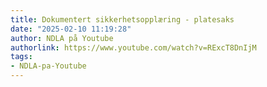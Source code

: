 ```yaml
---
title: Dokumentert sikkerhetsopplæring - platesaks
date: "2025-02-10 11:19:28"
author: NDLA på Youtube
authorlink: https://www.youtube.com/watch?v=RExcT8DnIjM
tags:
- NDLA-pa-Youtube
---
```


